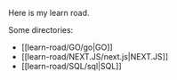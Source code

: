 Here is my learn road.

Some directories:

* [[learn-road/GO/go|GO]]
* [[learn-road/NEXT.JS/next.js|NEXT.JS]]
* [[learn-road/SQL/sql|SQL]]
